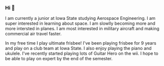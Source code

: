 ### Hi  👋

I am currently a junior at Iowa State studying Aerospace Engineering. I am super interested in learning about space. I am slowlly becoming more and more intersted in planes. I am most interested in military aircraft and making commercial air travel faster. 



In my free time I play ultimate frisbee! I've been playing frisbee for 9 years and play on a club team at Iowa State. I also enjoy playing the piano and ukulele. I've recently started playing lots of Guitar Hero on the wii. I hope to be able to play on expert by the end of the semester. 

